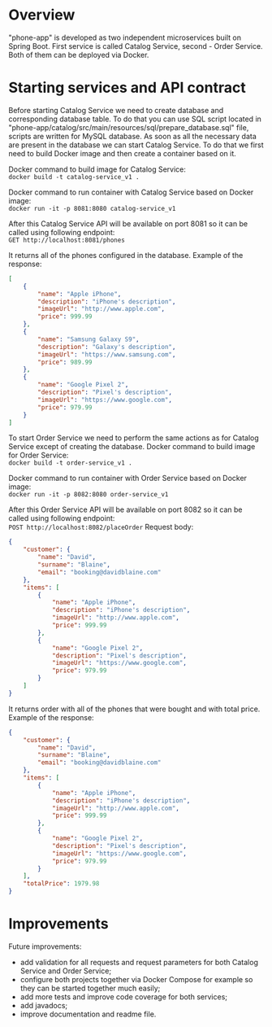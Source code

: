 # Overview
"phone-app" is developed as two independent microservices built on Spring Boot. First service is called Catalog Service, second - Order Service. Both of them can be deployed via Docker.

# Starting services and API contract
Before starting Catalog Service we need to create database and corresponding database table. To do that you can use SQL script located in "phone-app/catalog/src/main/resources/sql/prepare_database.sql" file, scripts are written for MySQL database. As soon as all the necessary data are present in the database we can start Catalog Service. To do that we first need to build Docker image and then create a container based on it.

Docker command to build image for Catalog Service:  
`docker build -t catalog-service_v1 .`

Docker command to run container with Catalog Service based on Docker image:  
`docker run -it -p 8081:8080 catalog-service_v1`

After this Catalog Service API will be available on port 8081 so it can be called using following endpoint:  
`GET http://localhost:8081/phones`

It returns all of the phones configured in the database. Example of the response:
```json
[
    {
        "name": "Apple iPhone",
        "description": "iPhone's description",
        "imageUrl": "http://www.apple.com",
        "price": 999.99
    },
    {
        "name": "Samsung Galaxy S9",
        "description": "Galaxy's description",
        "imageUrl": "https://www.samsung.com",
        "price": 989.99
    },
    {
        "name": "Google Pixel 2",
        "description": "Pixel's description",
        "imageUrl": "https://www.google.com",
        "price": 979.99
    }
]
```

To start Order Service we need to perform the same actions as for Catalog Service except of creating the database. Docker command to build image for Order Service:  
`docker build -t order-service_v1 .`

Docker command to run container with Order Service based on Docker image:  
`docker run -it -p 8082:8080 order-service_v1`

After this Order Service API will be available on port 8082 so it can be called using following endpoint:  
`POST http://localhost:8082/placeOrder`
Request body:
```json
{
    "customer": {
        "name": "David",
        "surname": "Blaine",
        "email": "booking@davidblaine.com"
    },
    "items": [
        {
            "name": "Apple iPhone",
            "description": "iPhone's description",
            "imageUrl": "http://www.apple.com",
            "price": 999.99
        },
        {
            "name": "Google Pixel 2",
            "description": "Pixel's description",
            "imageUrl": "https://www.google.com",
            "price": 979.99
        }
    ]
}
```

It returns order with all of the phones that were bought and with total price. Example of the response:
```json
{
    "customer": {
        "name": "David",
        "surname": "Blaine",
        "email": "booking@davidblaine.com"
    },
    "items": [
        {
            "name": "Apple iPhone",
            "description": "iPhone's description",
            "imageUrl": "http://www.apple.com",
            "price": 999.99
        },
        {
            "name": "Google Pixel 2",
            "description": "Pixel's description",
            "imageUrl": "https://www.google.com",
            "price": 979.99
        }
    ],
    "totalPrice": 1979.98
}
```

# Improvements
Future improvements:
- add validation for all requests and request parameters for both Catalog Service and Order Service;
- configure both projects together via Docker Compose for example so they can be started together much easily;
- add more tests and improve code coverage for both services;
- add javadocs;
- improve documentation and readme file.
